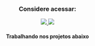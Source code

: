 

<div align="center">
  <div align="center">

  ### Considere acessar:
  
  </div>
  <a href="https://portfolio.luacomtil.com/" target="_blank">
    <img src="https://img.shields.io/badge/Portfolio-FF5722?style=for-the-badge&logo=todoist&logoColor=white" target="_blank" />
  </a>
  <a href="https://www.linkedin.com/in/lu%C3%A3/" target="_blank">
    <img src="https://img.shields.io/badge/LinkedIn-0077B5?style=for-the-badge&logo=linkedin&logoColor=white" target="_blank" />
  </a>
</div>

<div align="center">

#### Trabalhando  nos projetos abaixo

</div>
